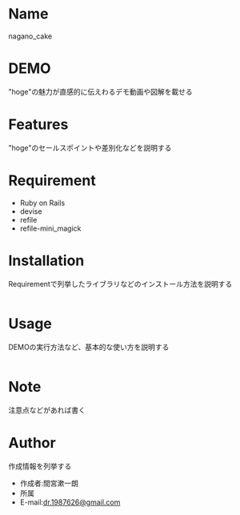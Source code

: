# Name

nagano_cake

# DEMO

"hoge"の魅力が直感的に伝えわるデモ動画や図解を載せる

# Features

"hoge"のセールスポイントや差別化などを説明する

# Requirement

- Ruby on Rails
- devise
- refile
- refile-mini_magick

# Installation

Requirementで列挙したライブラリなどのインストール方法を説明する

```bash

```

# Usage

DEMOの実行方法など、基本的な使い方を説明する

```bash

```

# Note

注意点などがあれば書く

# Author

作成情報を列挙する

* 作成者:間宮漱一朗
* 所属
* E-mail:dr.1987626@gmail.com